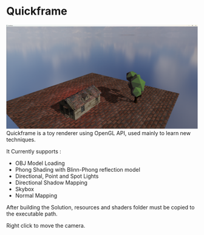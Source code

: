 # Quickframe
![Alt text](doc/Default_Scene.png?raw=true "Quickframe default scene")
Quickframe is a toy renderer using OpenGL API, used mainly to learn new techniques.

It Currently supports :
+ OBJ Model Loading
+ Phong Shading with Blinn-Phong reflection model
+ Directional, Point and Spot Lights
+ Directional Shadow Mapping
+ Skybox
+ Normal Mapping

After building the Solution, resources and shaders folder must be copied to the executable path.

Right click to move the camera.
